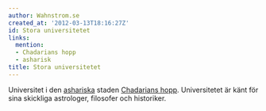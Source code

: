 ```yaml
---
author: Wahnstrom.se
created_at: '2012-03-13T18:16:27Z'
id: Stora universitetet
links:
  mention:
  - Chadarians hopp
  - asharisk
title: Stora universitetet
---
```


Universitet i den [ashariska] staden [Chadarians hopp]. Universitetet är känt för sina skickliga
astrologer, filosofer och historiker.

  [ashariska]: asharisk
  [Chadarians hopp]: Chadarians_hopp
